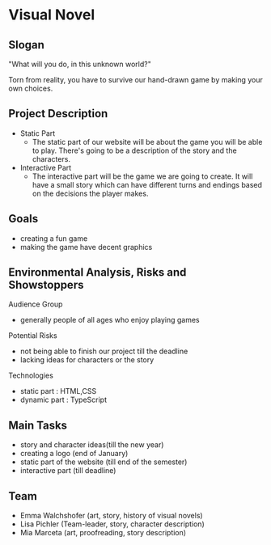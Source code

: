 # Visual Novel

## Slogan
"What will you do, in this unknown world?"

Torn from reality, you have to survive our hand-drawn game by making your own choices.
## Project Description

* Static Part
    * The static part of our website will be about the game you will be able to play. There's going to be a description
      of the story and the characters.
* Interactive Part
    * The interactive part will be the game we are going to create. It will have a small story which can have different
      turns and endings based on the decisions the player makes.

## Goals

* creating a fun game
* making the game have decent graphics

## Environmental Analysis, Risks and Showstoppers

Audience Group

* generally people of all ages who enjoy playing games

Potential Risks

* not being able to finish our project till the deadline
* lacking ideas for characters or the story

Technologies

* static part  : HTML,CSS
* dynamic part : TypeScript

## Main Tasks

* story and character ideas(till the new year)
* creating a logo (end of January)
* static part of the website (till end of the semester)
* interactive part (till deadline)

## Team

* Emma Walchshofer (art, story, history of visual novels)
* Lisa Pichler (Team-leader, story, character description)
* Mia Marceta (art, proofreading, story description)
